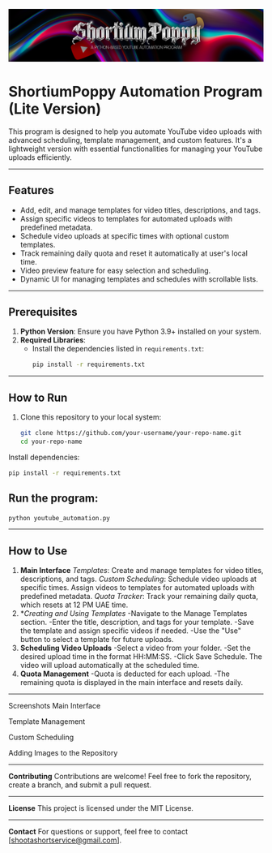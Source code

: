 ![Banner](images/banner.png)
# ShortiumPoppy Automation Program (Lite Version)

This program is designed to help you automate YouTube video uploads with advanced scheduling, template management, and custom features. It's a lightweight version with essential functionalities for managing your YouTube uploads efficiently.

---

## **Features**
- Add, edit, and manage templates for video titles, descriptions, and tags.
- Assign specific videos to templates for automated uploads with predefined metadata.
- Schedule video uploads at specific times with optional custom templates.
- Track remaining daily quota and reset it automatically at user's local time.
- Video preview feature for easy selection and scheduling.
- Dynamic UI for managing templates and schedules with scrollable lists.

---

## **Prerequisites**
1. **Python Version**: Ensure you have Python 3.9+ installed on your system.
2. **Required Libraries**:
   - Install the dependencies listed in `requirements.txt`:
     ```bash
     pip install -r requirements.txt
     ```

---

## **How to Run**
1. Clone this repository to your local system:
   ```bash
   git clone https://github.com/your-username/your-repo-name.git
   cd your-repo-name


Install dependencies:

   ```bash
   pip install -r requirements.txt
```

## **Run the program:**
   ```bash
python youtube_automation.py
```

---

## **How to Use**

1. **Main Interface**
*Templates*: Create and manage templates for video titles, descriptions, and tags.
*Custom Scheduling*: Schedule video uploads at specific times. Assign videos to templates for automated uploads with predefined metadata.
*Quota Tracker*: Track your remaining daily quota, which resets at 12 PM UAE time.
2. **Creating and Using Templates*
-Navigate to the Manage Templates section.
-Enter the title, description, and tags for your template.
-Save the template and assign specific videos if needed.
-Use the "Use" button to select a template for future uploads.
3. **Scheduling Video Uploads**
-Select a video from your folder.
-Set the desired upload time in the format HH:MM:SS.
-Click Save Schedule. The video will upload automatically at the scheduled time.
4. **Quota Management**
-Quota is deducted for each upload.
-The remaining quota is displayed in the main interface and resets daily.

---

Screenshots
Main Interface

Template Management

Custom Scheduling

Adding Images to the Repository

---

**Contributing**
Contributions are welcome! Feel free to fork the repository, create a branch, and submit a pull request.

---

**License**
This project is licensed under the MIT License.

---

**Contact**
For questions or support, feel free to contact [shootashortservice@gmail.com].


